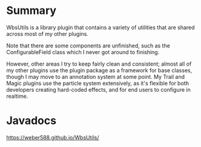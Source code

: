 # Summary
WbsUtils is a library plugin that contains a variety of utilities that are shared across most of my other plugins.

Note that there are some components are unfinished, such as the ConfigurableField class which I never got around to finishing.

However, other areas I try to keep fairly clean and consistent; almost all of my other plugins use the plugin package as a framework for base classes, though I may move to an annotation system at some point. My Trail and Magic plugins use the particle system extensively, as it's flexible for both developers creating hard-coded effects, and for end users to configure in realtime.

# Javadocs
https://weber588.github.io/WbsUtils/
